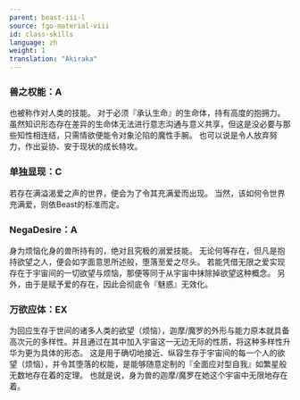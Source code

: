 ```yaml
---
parent: beast-iii-l
source: fgo-material-viii
id: class-skills
language: zh
weight: 1
translation: "Akiraka"
---
```


### 兽之权能：A

也被称作对人类的技能。
对于必须『承认生命』的生命体，持有高度的抱拥力。
虽然知识形态存在差异的生命体无法进行意志沟通与意义共享，但这是没必要与那些知性相连结，只需情欲便能令对象沦陷的魔性手腕。
也可以说是令人放弃努力，作出妥协、安于现状的成长特攻。

### 单独显现：C

若存在满溢渴爱之声的世界，便会为了令其充满爱而出现。
当然，该如何令世界充满爱，则依Beast的标准而定。

### NegaDesire：A

身为烦恼化身的兽所持有的，绝对且究极的溺爱技能。
无论何等存在，但凡是抱持欲望之人，便会如字面意思所述般，堕落至爱之尽头。
若能凭借无限之爱实现存在于宇宙间的一切欲望与烦恼，那便等同于从宇宙中抹除掉欲望这种概念。
另外，由于是赋予爱的存在，因此会彻底令『魅惑』无效化。

### 万欲应体：EX

为回应生存于世间的诸多人类的欲望（烦恼），迦摩/魔罗的外形与能力原本就具备高次元的多样性。并且通过在其中加入宇宙这一无边无际的性质，将这种多样性升华为更为具体的形态。
这是用于确切地接近、纵容生存于宇宙间的每一个人的欲望（烦恼），并令其堕落的权能，是能够随意定制的『全面应对型自我』如繁星般无数地存在着的定理。
也就是说，身为兽的迦摩/魔罗在她这个宇宙中无限地存在着。
